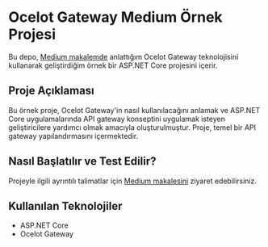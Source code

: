 # Ocelot Gateway Medium Örnek Projesi

Bu depo, [Medium makalemde](https://medium.com/@fatihgurdal/ocelot-gateway-nedir-asp-net-core-kurulum-ve-%C3%B6rnek-proje-3de52879c421) anlattığım Ocelot Gateway teknolojisini kullanarak geliştirdiğim örnek bir ASP.NET Core projesini içerir.

## Proje Açıklaması

Bu örnek proje, Ocelot Gateway'in nasıl kullanılacağını anlamak ve ASP.NET Core uygulamalarında API gateway konseptini uygulamak isteyen geliştiricilere yardımcı olmak amacıyla oluşturulmuştur. Proje, temel bir API gateway yapılandırmasını içermektedir.

## Nasıl Başlatılır ve Test Edilir?

Projeyle ilgili ayrıntılı talimatlar için [Medium makalesini](https://medium.com/@fatihgurdal/ocelot-gateway-nedir-asp-net-core-kurulum-ve-%C3%B6rnek-proje-3de52879c421) ziyaret edebilirsiniz.

## Kullanılan Teknolojiler

- ASP.NET Core
- Ocelot Gateway
